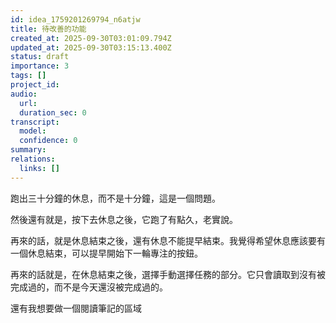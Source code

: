 ```yaml
---
id: idea_1759201269794_n6atjw
title: 待改善的功能
created_at: 2025-09-30T03:01:09.794Z
updated_at: 2025-09-30T03:15:13.400Z
status: draft
importance: 3
tags: []
project_id: 
audio:
  url: 
  duration_sec: 0
transcript:
  model: 
  confidence: 0
summary: 
relations:
  links: []
---
```



跑出三十分鐘的休息，而不是十分鐘，這是一個問題。

然後還有就是，按下去休息之後，它跑了有點久，老實說。

再來的話，就是休息結束之後，還有休息不能提早結束。我覺得希望休息應該要有一個休息結束，可以提早開始下一輪專注的按鈕。

再來的話就是，在休息結束之後，選擇手動選擇任務的部分。它只會讀取到沒有被完成過的，而不是今天還沒被完成過的。

還有我想要做一個閱讀筆記的區域